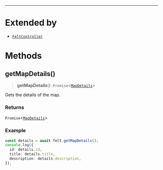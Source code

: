 ***

# Extended by

* [`FeltController`](../Main/FeltController.md)

# Methods

## getMapDetails()

> **getMapDetails**(): `Promise`\<[`MapDetails`](MapDetails.md)>

Gets the details of the map.

### Returns

`Promise`\<[`MapDetails`](MapDetails.md)>

### Example

```typescript
const details = await felt.getMapDetails();
console.log({
  id: details.id,
  title: details.title,
  description: details.description,
});
```
